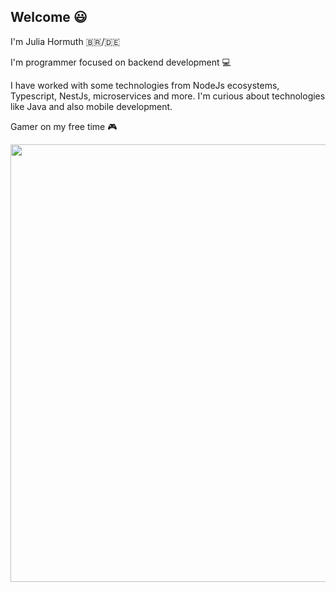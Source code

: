 ## Welcome :smiley:

I'm Julia Hormuth :brazil:/:de:

I'm programmer focused on backend development :computer:

I have worked with some technologies from NodeJs ecosystems, Typescript, NestJs, microservices and more.
I'm curious about technologies like Java and also mobile development.

Gamer on my free time :video_game:

<p align="center">
  <img src="https://c.tenor.com/OVhjxWihQwQAAAAC/darth-vader-dark-side.gif" width="700">
</p>
